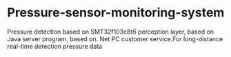 # Pressure-sensor-monitoring-system
Pressure detection based on SMT32f103c8t6 perception layer, based on Java server program, based on. Net PC customer service.For long-distance real-time detection pressure data
